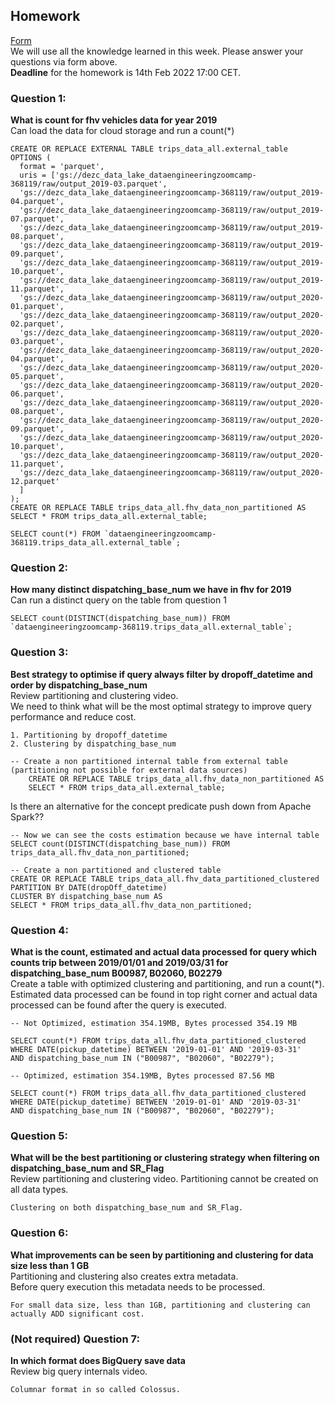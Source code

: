 ## Homework
[Form](https://forms.gle/ytzVYUh2RptgkvF79)  
We will use all the knowledge learned in this week. Please answer your questions via form above.  
**Deadline** for the homework is 14th Feb 2022 17:00 CET.

### Question 1: 
**What is count for fhv vehicles data for year 2019**  
Can load the data for cloud storage and run a count(*)

```
CREATE OR REPLACE EXTERNAL TABLE trips_data_all.external_table
OPTIONS (
  format = 'parquet',
  uris = ['gs://dezc_data_lake_dataengineeringzoomcamp-368119/raw/output_2019-03.parquet',
  'gs://dezc_data_lake_dataengineeringzoomcamp-368119/raw/output_2019-04.parquet',
  'gs://dezc_data_lake_dataengineeringzoomcamp-368119/raw/output_2019-07.parquet',
  'gs://dezc_data_lake_dataengineeringzoomcamp-368119/raw/output_2019-08.parquet',
  'gs://dezc_data_lake_dataengineeringzoomcamp-368119/raw/output_2019-09.parquet',
  'gs://dezc_data_lake_dataengineeringzoomcamp-368119/raw/output_2019-10.parquet',
  'gs://dezc_data_lake_dataengineeringzoomcamp-368119/raw/output_2019-11.parquet',
  'gs://dezc_data_lake_dataengineeringzoomcamp-368119/raw/output_2020-01.parquet',
  'gs://dezc_data_lake_dataengineeringzoomcamp-368119/raw/output_2020-02.parquet',
  'gs://dezc_data_lake_dataengineeringzoomcamp-368119/raw/output_2020-03.parquet',
  'gs://dezc_data_lake_dataengineeringzoomcamp-368119/raw/output_2020-04.parquet',
  'gs://dezc_data_lake_dataengineeringzoomcamp-368119/raw/output_2020-05.parquet',
  'gs://dezc_data_lake_dataengineeringzoomcamp-368119/raw/output_2020-06.parquet',
  'gs://dezc_data_lake_dataengineeringzoomcamp-368119/raw/output_2020-08.parquet',
  'gs://dezc_data_lake_dataengineeringzoomcamp-368119/raw/output_2020-09.parquet',
  'gs://dezc_data_lake_dataengineeringzoomcamp-368119/raw/output_2020-10.parquet',
  'gs://dezc_data_lake_dataengineeringzoomcamp-368119/raw/output_2020-11.parquet',
  'gs://dezc_data_lake_dataengineeringzoomcamp-368119/raw/output_2020-12.parquet'
  ]
);
CREATE OR REPLACE TABLE trips_data_all.fhv_data_non_partitioned AS
SELECT * FROM trips_data_all.external_table;
```

```
SELECT count(*) FROM `dataengineeringzoomcamp-368119.trips_data_all.external_table`;	
```

### Question 2: 
**How many distinct dispatching_base_num we have in fhv for 2019**  
Can run a distinct query on the table from question 1

```
SELECT count(DISTINCT(dispatching_base_num)) FROM `dataengineeringzoomcamp-368119.trips_data_all.external_table`;	
```


### Question 3: 
**Best strategy to optimise if query always filter by dropoff_datetime and order by dispatching_base_num**  
Review partitioning and clustering video.   
We need to think what will be the most optimal strategy to improve query 
performance and reduce cost.

```
1. Partitioning by dropoff_datetime
2. Clustering by dispatching_base_num
```

```
-- Create a non partitioned internal table from external table (partitioning not possible for external data sources) 
    CREATE OR REPLACE TABLE trips_data_all.fhv_data_non_partitioned AS
    SELECT * FROM trips_data_all.external_table;
```

Is there an alternative for the concept predicate push down from Apache Spark??

```
-- Now we can see the costs estimation because we have internal table
SELECT count(DISTINCT(dispatching_base_num)) FROM trips_data_all.fhv_data_non_partitioned;
```

```
-- Create a non partitioned and clustered table
CREATE OR REPLACE TABLE trips_data_all.fhv_data_partitioned_clustered
PARTITION BY DATE(dropOff_datetime)
CLUSTER BY dispatching_base_num AS
SELECT * FROM trips_data_all.fhv_data_non_partitioned;
```



### Question 4: 
**What is the count, estimated and actual data processed for query which counts trip between 2019/01/01 and 2019/03/31 for dispatching_base_num B00987, B02060, B02279**  
Create a table with optimized clustering and partitioning, and run a 
count(*). Estimated data processed can be found in top right corner and
actual data processed can be found after the query is executed.

```
-- Not Optimized, estimation 354.19MB, Bytes processed 354.19 MB

SELECT count(*) FROM trips_data_all.fhv_data_partitioned_clustered 
WHERE DATE(pickup_datetime) BETWEEN '2019-01-01' AND '2019-03-31'
AND dispatching_base_num IN ("B00987", "B02060", "B02279");
```

```
-- Optimized, estimation 354.19MB, Bytes processed 87.56 MB

SELECT count(*) FROM trips_data_all.fhv_data_partitioned_clustered 
WHERE DATE(pickup_datetime) BETWEEN '2019-01-01' AND '2019-03-31'
AND dispatching_base_num IN ("B00987", "B02060", "B02279");
```


### Question 5: 
**What will be the best partitioning or clustering strategy when filtering on dispatching_base_num and SR_Flag**  
Review partitioning and clustering video. 
Partitioning cannot be created on all data types.

```
Clustering on both dispatching_base_num and SR_Flag.
```

### Question 6: 
**What improvements can be seen by partitioning and clustering for data size less than 1 GB**  
Partitioning and clustering also creates extra metadata.  
Before query execution this metadata needs to be processed.

```
For small data size, less than 1GB, partitioning and clustering can actually ADD significant cost.
```

### (Not required) Question 7: 
**In which format does BigQuery save data**  
Review big query internals video.

```
Columnar format in so called Colossus.
```
